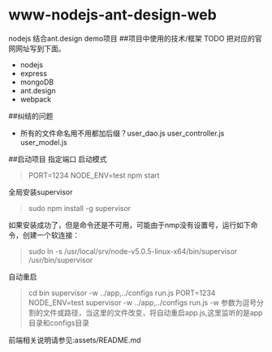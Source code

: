 # www-nodejs-ant-design-web
nodejs 结合ant.design demo项目
##项目中使用的技术/框架
TODO 把对应的官网网址写到下面。
- nodejs
- express
- mongoDB
- ant.design
- webpack

##纠结的问题
- 所有的文件命名用不用都加后缀？user_dao.js  user_controller.js user_model.js

##启动项目
指定端口 启动模式
> PORT=1234 NODE_ENV=test npm start

全局安装supervisor
> sudo npm install -g supervisor

如果安装成功了，但是命令还是不可用，可能由于nmp没有设置号，运行如下命令，创建一个软连接：
> sudo ln -s /usr/local/srv/node-v5.0.5-linux-x64/bin/supervisor /usr/bin/supervisor

自动重启
> cd bin
> supervisor -w ../app,../configs run.js 
> PORT=1234 NODE_ENV=test supervisor -w ../app,../configs run.js
-w 参数为逗号分割的文件或路径，当这里的文件改变，将自动重启app.js,这里监听的是app目录和configs目录

前端相关说明请参见:assets/README.md

